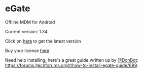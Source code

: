 # eGate
Offline MDM for Android

Current version: 1.34

Click on [here](https://github.com/offlinesoftwaresolutions/eGate/releases/latest) to get the latest version

Buy your license [here](https://payhip.com/b/vxf1i)


Need help installing, here's a great guide written up by [@DonBot](https://forums.jtechforums.org/u/DonBot): https://forums.jtechforums.org/t/how-to-install-egate-guide/689.

